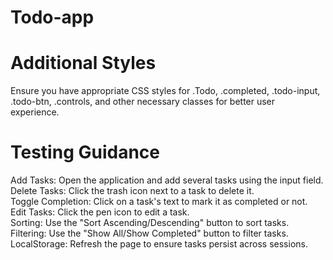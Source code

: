 # Todo-app

# Additional Styles
Ensure you have appropriate CSS styles for .Todo, .completed, .todo-input, .todo-btn, .controls, and other necessary classes for better user experience.

# Testing Guidance
Add Tasks: Open the application and add several tasks using the input field.<br>
Delete Tasks: Click the trash icon next to a task to delete it.<br>
Toggle Completion: Click on a task's text to mark it as completed or not.<br>
Edit Tasks: Click the pen icon to edit a task.<br>
Sorting: Use the "Sort Ascending/Descending" button to sort tasks.<br>
Filtering: Use the "Show All/Show Completed" button to filter tasks.<br>
LocalStorage: Refresh the page to ensure tasks persist across sessions.<br>


